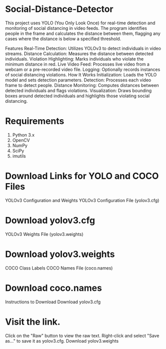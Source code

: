 # Social-Distance-Detector

This project uses YOLO (You Only Look Once) for real-time detection and monitoring of social distancing in video feeds. The program identifies people in the frame and calculates the distance between them, flagging any cases where the distance is below a specified threshold.

Features
Real-Time Detection: Utilizes YOLOv3 to detect individuals in video streams.
Distance Calculation: Measures the distance between detected individuals.
Violation Highlighting: Marks individuals who violate the minimum distance in red.
Live Video Feed: Processes live video from a webcam or a pre-recorded video file.
Logging: Optionally records instances of social distancing violations.
How It Works
Initialization: Loads the YOLO model and sets detection parameters.
Detection: Processes each video frame to detect people.
Distance Monitoring: Computes distances between detected individuals and flags violations.
Visualization: Draws bounding boxes around detected individuals and highlights those violating social distancing.

# Requirements
1. Python 3.x
2. OpenCV
3. NumPy
4. SciPy
5. imutils

# Download Links for YOLO and COCO Files
YOLOv3 Configuration and Weights
YOLOv3 Configuration File (yolov3.cfg)

# Download yolov3.cfg
YOLOv3 Weights File (yolov3.weights)

# Download yolov3.weights
COCO Class Labels
COCO Names File (coco.names)

# Download coco.names
Instructions to Download
Download yolov3.cfg

# Visit the link.
Click on the "Raw" button to view the raw text.
Right-click and select "Save as..." to save it as yolov3.cfg.
Download yolov3.weights
